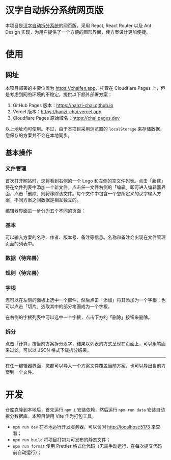 # 汉字自动拆分系统网页版

本项目是[汉字自动拆分系统](https://github.com/hanzi-chai/chai)的网页版，采用 React, React Router 以及 Ant Design 实现，为用户提供了一个方便的图形界面，使方案设计更加便捷。

# 使用

## 网址

本项目部署的主要位置为 <https://chaifen.app>，托管在 Cloudflare Pages 上，但是考虑到网络环境的不稳定，提供以下额外部署方案：

1. GitHub Pages 版本：<https://hanzi-chai.github.io>
2. Vercel 版本：<https://hanzi-chai.vercel.app>
3. Cloudflare Pages 原始域名：<https://chai.pages.dev>

以上地址均可使用。不过，由于本项目采用浏览器的 `localStorage` 来存储数据，您保存的方案并不会在本地同步。

## 基本操作

### 文件管理

首次打开网站时，您将看到右侧的一个 Logo 和左侧的空文件列表。点击「新建」将在文件列表中添加一个新文件。点击任一文件右侧的「编辑」即可进入编辑器界面，点击「删除」则将移除该文件。每个文件中包含一个您所定义的汉字输入方案，不同方案之间数据是相互独立的。

编辑器界面进一步分为五个不同的页面：

### 基本

可以输入方案的名称、作者、版本号、备注等信息。名称和备注会出现在文件管理页面的列表中。

### 数据（待完善）

### 规则（待完善）

### 字根

您可以在左侧的面板上选中一个部件，然后点击「添加」将其添加为一个字根；也可以点击「切片」选取其中的部分笔画成为一个字根。

在右侧的字根列表中可以选中一个字根，点击下方的「删除」按钮来删除。

### 拆分

点击「计算」按当前方案拆分汉字，结果以列表的方式呈现在页面上，可以用笔画来过滤。可以以 JSON 格式下载拆分结果。

---

在任一编辑器界面，您都可以导入一个方案文件覆盖当前方案，也可以导出当前方案到一个文件。

# 开发

仓库克隆到本地后，首先运行 `npm i` 安装依赖，然后运行 `npm run data` 安装自动拆分数据库。本项目使用 Vite 作为打包工具。

- `npm run dev` 在本地运行开发服务器，可以访问 <http://localhost:5173> 来查看；
- `npm run build` 将项目打包为可发布的静态文件；
- `npm run format` 使用 Prettier 格式化代码（无需手动运行，在每次提交代码前自动运行）；
